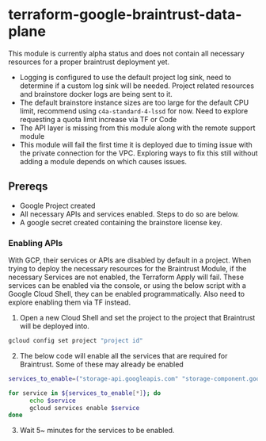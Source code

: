 # terraform-google-braintrust-data-plane

This module is currently alpha status and does not contain all necessary resources for a proper braintrust deployment yet.

- Logging is configured to use the default project log sink, need to determine if a custom log sink will be needed. Project related resources and brainstore docker logs are being sent to it.
- The default brainstore instance sizes are too large for the default CPU limit, recommend using `c4a-standard-4-lssd` for now. Need to explore requesting a quota limit increase via TF or Code
- The API layer is missing from this module along with the remote support module
- This module will fail the first time it is deployed due to timing issue with the private connection for the VPC. Exploring ways to fix this still without adding a module depends on which causes issues.

## Prereqs

- Google Project created
- All necessary APIs and services enabled. Steps to do so are below.
- A google secret created containing the brainstore license key.

### Enabling APIs

With GCP, their services or APIs are disabled by default in a project. When trying to deploy the necessary resources for the Braintrust Module, if the necessary Services are not enabled, the Terraform Apply will fail. These services can be enabled via the console, or using the below script with a Google Cloud Shell, they can be enabled programmatically. Also need to explore enabling them via TF instead.

1. Open a new Cloud Shell and set the project to the project that Braintrust will be deployed into.

```bash
gcloud config set project "project id"
```

2. The below code will enable all the services that are required for Braintrust. Some of these may already be enabled

```bash
services_to_enable=("storage-api.googleapis.com" "storage-component.googleapis.com" "storage.googleapis.com" "secretmanager.googleapis.com" "servicenetworking.googleapis.com" "logging.googleapis.com" "monitoring.googleapis.com" "oslogin.googleapis.com" "dns.googleapis.com" "cloudresourcemanager.googleapis.com" "compute.googleapis.com" "cloudkms.googleapis.com" "autoscaling.googleapis.com" "iam.googleapis.com" "iamcredentials.googleapis.com" "vpcaccess.googleapis.com" "sts.googleapis.com") 

for service in ${services_to_enable[*]}; do
      echo $service
      gcloud services enable $service
done
```

3. Wait 5~ minutes for the services to be enabled.
